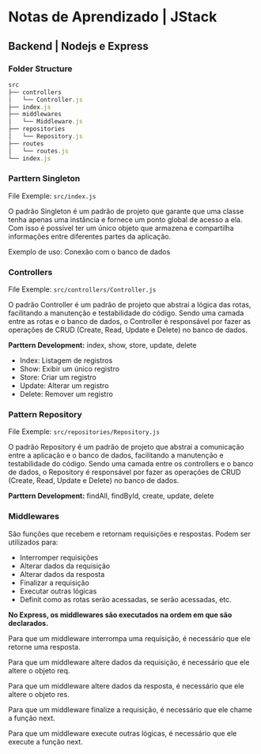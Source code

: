 # Notas de Aprendizado | JStack

## Backend | Nodejs e Express

### Folder Structure

```js
src
├── controllers
│   └── Controller.js
├── index.js
├── middlewares
│   └── Middleware.js
├── repositories
│   └── Repository.js
├── routes
│   └── routes.js
└── index.js
```

### Parttern Singleton

File Exemple: `src/index.js`

O padrão Singleton é um padrão de projeto que garante que uma classe
tenha apenas uma instância e fornece um ponto global de acesso a ela.
Com isso é possível ter um único objeto que armazena e compartilha
informações entre diferentes partes da aplicação.

Exemplo de uso: Conexão com o banco de dados

### Controllers

File Exemple: `src/controllers/Controller.js`

O padrão Controller é um padrão de projeto que abstrai a lógica das
rotas, facilitando a manutenção e testabilidade do código. Sendo uma
camada entre as rotas e o banco de dados, o Controller é responsável
por fazer as operações de CRUD (Create, Read, Update e Delete) no banco
de dados.

**Parttern Development:** index, show, store, update, delete

- Index: Listagem de registros
- Show: Exibir um único registro
- Store: Criar um registro
- Update: Alterar um registro
- Delete: Remover um registro

### Pattern Repository

File Exemple: `src/repositories/Repository.js`

O padrão Repository é um padrão de projeto que abstrai a comunicação
entre a aplicação e o banco de dados, facilitando a manutenção e
testabilidade do código. Sendo uma camada entre os controllers e o
banco de dados, o Repository é responsável por fazer as operações
de CRUD (Create, Read, Update e Delete) no banco de dados.

**Parttern Development:** findAll, findById, create, update, delete

### Middlewares

São funções que recebem e retornam requisições e respostas.
Podem ser utilizados para:

- Interromper requisições
- Alterar dados da requisição
- Alterar dados da resposta
- Finalizar a requisição
- Executar outras lógicas
- Definit como as rotas serão acessadas, se serão acessadas, etc.

 **No Express, os middlewares são executados na ordem em que são declarados.**

 Para que um middleware interrompa uma requisição, é necessário que ele
 retorne uma resposta.

 Para que um middleware altere dados da requisição, é necessário que ele
 altere o objeto req.

 Para que um middleware altere dados da resposta, é necessário que ele
 altere o objeto res.

 Para que um middleware finalize a requisição, é necessário que ele
 chame a função next.

 Para que um middleware execute outras lógicas, é necessário que ele
 execute a função next.
